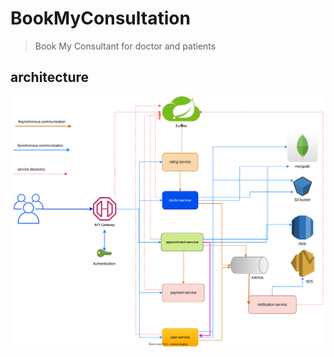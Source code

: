 # BookMyConsultation

> Book My Consultant for doctor and patients


## architecture

![architecture svg](./images/architecture_1.svg)
<!-- <img src="./images/architecture.svg"> -->